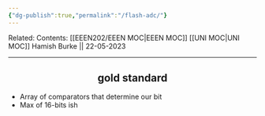 ```yaml
---
{"dg-publish":true,"permalink":"/flash-adc/"}
---
```


Related: 
Contents: [[EEEN202/EEEN MOC\|EEEN MOC]]
[[UNI MOC\|UNI MOC]]
Hamish Burke || 22-05-2023
***


<h2 align="center">
gold standard
</h2>


- Array of comparators that determine our bit
- Max of 16-bits ish




